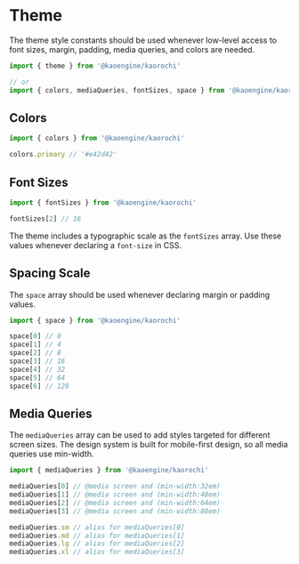 # Theme

The theme style constants should be used whenever low-level access to font
sizes, margin, padding, media queries, and colors are needed.

```js
import { theme } from '@kaoengine/kaorochi'

// or
import { colors, mediaQueries, fontSizes, space } from '@kaoengine/kaorochi'
```

## Colors

```js
import { colors } from '@kaoengine/kaorochi'

colors.primary // '#e42d42'
```

## Font Sizes

```js
import { fontSizes } from '@kaoengine/kaorochi'

fontSizes[2] // 16
```

The theme includes a typographic scale as the `fontSizes` array.
Use these values whenever declaring a `font-size` in CSS.

## Spacing Scale

The `space` array should be used whenever declaring margin or padding values.

```js
import { space } from '@kaoengine/kaorochi'

space[0] // 0
space[1] // 4
space[2] // 8
space[3] // 16
space[4] // 32
space[5] // 64
space[6] // 128
```

## Media Queries

The `mediaQueries` array can be used to add styles targeted for different
screen sizes. The design system is built for mobile-first design, so all media
queries use min-width.

```js
import { mediaQueries } from '@kaoengine/kaorochi'

mediaQueries[0] // @media screen and (min-width:32em)
mediaQueries[1] // @media screen and (min-width:48em)
mediaQueries[2] // @media screen and (min-width:64em)
mediaQueries[3] // @media screen and (min-width:80em)

mediaQueries.sm // alias for mediaQueries[0]
mediaQueries.md // alias for mediaQueries[1]
mediaQueries.lg // alias for mediaQueries[2]
mediaQueries.xl // alias for mediaQueries[3]
```
